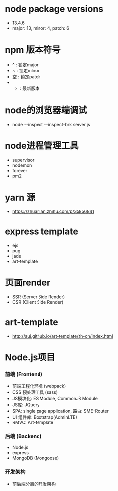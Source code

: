 # node package versions
- 13.4.6
- major: 13, minor: 4, patch: 6
# npm 版本符号
- ^ : 锁定major
- ~ : 锁定minor
- 空 : 锁定patch
- * : 最新版本

# node的浏览器端调试
- node --inspect --inspect-brk server.js

# node进程管理工具
- supervisor
- nodemon
- forever
- pm2

# yarn 源
- https://zhuanlan.zhihu.com/p/35856841

# express template
- ejs
- pug
- jade
- art-template

# 页面render
- SSR (Server Side Render)
- CSR (Client Side Render)

# art-template
- http://aui.github.io/art-template/zh-cn/index.html

# Node.js项目
### 前端 (Frontend)
- 前端工程化环境 (webpack)
- CSS 预处理工具 (sass)
- JS模块化: ES Module, CommonJS Module
- JS库: JQuery
- SPA: single page application, 路由: SME-Router
- UI 组件库: Bootstrap(AdminLTE)
- RMVC: Art-template

### 后端 (Backend)
- Node.js
- express
- MongoDB (Mongoose)

### 开发架构
- 前后端分离的开发架构
